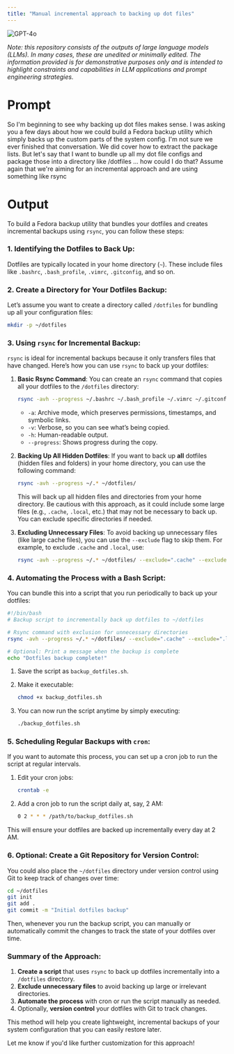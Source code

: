 ```yaml
---
title: "Manual incremental approach to backing up dot files"
---
```

![GPT-4o](https://img.shields.io/badge/GPT--4o-3333FF?style=for-the-badge&logo=openai&logoColor=white)



*Note: this repository consists of the outputs of large language models (LLMs). In many cases, these are unedited or minimally edited. The information provided is for demonstrative purposes only and is intended to highlight constraints and capabilities in LLM applications and prompt engineering strategies.*


# Prompt

So I'm beginning to see why backing up dot files makes sense. I was asking you a few days about how we could build a Fedora backup utility which simply backs up the custom parts of the system config. I'm not sure we ever finished that conversation. We did cover how to extract the package lists. But let's say that I want to bundle up all my dot file configs and package those into a directory like /dotfiles ... how could I do that? Assume again that we're aiming for an incremental approach and are using something like rsync

# Output

To build a Fedora backup utility that bundles your dotfiles and creates incremental backups using `rsync`, you can follow these steps:

### 1. **Identifying the Dotfiles to Back Up**:
Dotfiles are typically located in your home directory (`~`). These include files like `.bashrc`, `.bash_profile`, `.vimrc`, `.gitconfig`, and so on.

### 2. **Create a Directory for Your Dotfiles Backup**:
Let’s assume you want to create a directory called `/dotfiles` for bundling up all your configuration files:

```bash
mkdir -p ~/dotfiles
```

### 3. **Using `rsync` for Incremental Backup**:
`rsync` is ideal for incremental backups because it only transfers files that have changed. Here’s how you can use `rsync` to back up your dotfiles:

1. **Basic Rsync Command**:
   You can create an `rsync` command that copies all your dotfiles to the `/dotfiles` directory:
   ```bash
   rsync -avh --progress ~/.bashrc ~/.bash_profile ~/.vimrc ~/.gitconfig ~/dotfiles/
   ```

   - `-a`: Archive mode, which preserves permissions, timestamps, and symbolic links.
   - `-v`: Verbose, so you can see what’s being copied.
   - `-h`: Human-readable output.
   - `--progress`: Shows progress during the copy.

2. **Backing Up All Hidden Dotfiles**:
   If you want to back up **all** dotfiles (hidden files and folders) in your home directory, you can use the following command:
   ```bash
   rsync -avh --progress ~/.* ~/dotfiles/
   ```

   This will back up all hidden files and directories from your home directory. Be cautious with this approach, as it could include some large files (e.g., `.cache`, `.local`, etc.) that may not be necessary to back up. You can exclude specific directories if needed.

3. **Excluding Unnecessary Files**:
   To avoid backing up unnecessary files (like large cache files), you can use the `--exclude` flag to skip them. For example, to exclude `.cache` and `.local`, use:
   ```bash
   rsync -avh --progress ~/.* ~/dotfiles/ --exclude=".cache" --exclude=".local"
   ```

### 4. **Automating the Process with a Bash Script**:
You can bundle this into a script that you run periodically to back up your dotfiles:

```bash
#!/bin/bash
# Backup script to incrementally back up dotfiles to ~/dotfiles

# Rsync command with exclusion for unnecessary directories
rsync -avh --progress ~/.* ~/dotfiles/ --exclude=".cache" --exclude=".local"

# Optional: Print a message when the backup is complete
echo "Dotfiles backup complete!"
```

1. Save the script as `backup_dotfiles.sh`.
2. Make it executable:
   ```bash
   chmod +x backup_dotfiles.sh
   ```

3. You can now run the script anytime by simply executing:
   ```bash
   ./backup_dotfiles.sh
   ```

### 5. **Scheduling Regular Backups with `cron`**:
If you want to automate this process, you can set up a cron job to run the script at regular intervals.

1. Edit your cron jobs:
   ```bash
   crontab -e
   ```

2. Add a cron job to run the script daily at, say, 2 AM:
   ```bash
   0 2 * * * /path/to/backup_dotfiles.sh
   ```

This will ensure your dotfiles are backed up incrementally every day at 2 AM.

### 6. **Optional: Create a Git Repository for Version Control**:
You could also place the `~/dotfiles` directory under version control using Git to keep track of changes over time:

```bash
cd ~/dotfiles
git init
git add .
git commit -m "Initial dotfiles backup"
```

Then, whenever you run the backup script, you can manually or automatically commit the changes to track the state of your dotfiles over time.

### Summary of the Approach:
1. **Create a script** that uses `rsync` to back up dotfiles incrementally into a `/dotfiles` directory.
2. **Exclude unnecessary files** to avoid backing up large or irrelevant directories.
3. **Automate the process** with cron or run the script manually as needed.
4. Optionally, **version control** your dotfiles with Git to track changes.

This method will help you create lightweight, incremental backups of your system configuration that you can easily restore later.

Let me know if you'd like further customization for this approach!